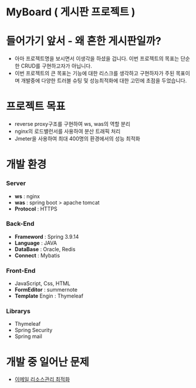 # MyBoard ( 게시판 프로젝트 )

# 들어가기 앞서 - 왜 흔한 게시판일까?

- 아마 프로젝트명을 보시면서 이생각을 하셨을 겁니다.
이번 프로젝트의 목표는 단순한 CRUD를 구현하고자가 아닙니다.
- 이번 프로젝트의 큰 목표는 기능에 대한 리스크를 생각하고 구현하자가 주된 목표이며 
개발중에 다양한 트러블 슈팅 및 성능최적화에 대한 고민에 초점을 두었습니다.

# 프로젝트 목표

- reverse proxy구조를 구현하여  ws, was의 역할 분리
- nginx의 로드밸런서를 사용하여 분산 트래픽 처리
- Jmeter을 사용하여 최대 400명의 환경에서의 성능 최적화

# 개발 환경
### Server
- **ws** : nginx
- **was** : spring boot > apache tomcat
- **Protocol** : HTTPS
  

### Back-End
- **Frameword** : Spring 3.9.14
- **Language** : JAVA
- **DataBase** : Oracle, Redis
- **Connect** : Mybatis

### Front-End
- JavaScript, Css, HTML
- **FormEditor** : summernote
- **Template** Engin : Thymeleaf

### Librarys
- Thymeleaf
- Spring Security
- Spring mail

# 개발 중 일어난 문제
- [이메일 리소스관리 최적화](https://reliable-butternut-fa4.notion.site/1a73b3da01c5801994bec51b8839671b)

